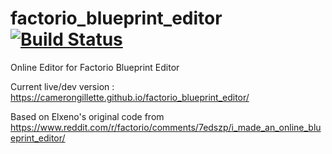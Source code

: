 # factorio_blueprint_editor [![Build Status](https://travis-ci.org/camerongillette/factorio_blueprint_editor.svg?branch=master)][1]

Online Editor for Factorio Blueprint Editor

Current live/dev version : https://camerongillette.github.io/factorio_blueprint_editor/

Based on Elxeno's original code from https://www.reddit.com/r/factorio/comments/7edszp/i_made_an_online_blueprint_editor/

[1]: https://travis-ci.org/camerongillette/factorio_blueprint_editor